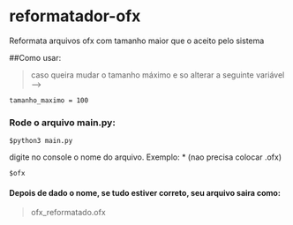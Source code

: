 # reformatador-ofx
<p> Reformata arquivos ofx com tamanho maior que o aceito pelo sistema </p> 

##Como usar:
> caso queira mudar o tamanho máximo e so alterar a seguinte variável -->
```
tamanho_maximo = 100

```
### Rode o arquivo main.py:
```
$python3 main.py
```
<p> digite no console o nome do arquivo. Exemplo:
* (nao precisa colocar .ofx)</p>

```
$ofx
```
#### Depois de dado o nome, se tudo estiver correto, seu arquivo saira como:
> ofx_reformatado.ofx
